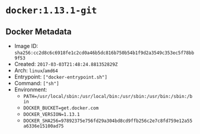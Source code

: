 # `docker:1.13.1-git`

## Docker Metadata

- Image ID: `sha256:cc2d8c6c6918fe1c2cd0a46b5dc816b750b54b1f9d2a3549c353ec5f78bb9f53`
- Created: `2017-03-03T21:48:24.881352829Z`
- Arch: `linux`/`amd64`
- Entrypoint: `["docker-entrypoint.sh"]`
- Command: `["sh"]`
- Environment:
  - `PATH=/usr/local/sbin:/usr/local/bin:/usr/sbin:/usr/bin:/sbin:/bin`
  - `DOCKER_BUCKET=get.docker.com`
  - `DOCKER_VERSION=1.13.1`
  - `DOCKER_SHA256=97892375e756fd29a304bd8cd9ffb256c2e7c8fd759e12a55a6336e15100ad75`
